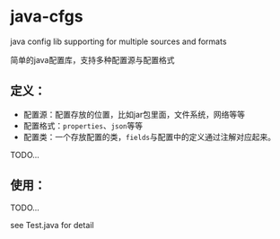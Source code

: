 # java-cfgs
java config lib supporting for multiple sources and formats

简单的java配置库，支持多种配置源与配置格式

## 定义：
- 配置源：配置存放的位置，比如jar包里面，文件系统，网络等等
- 配置格式：`properties`、`json`等等
- 配置类：一个存放配置的类，`fields`与配置中的定义通过注解对应起来。

TODO...

## 使用：
TODO...

see Test.java for detail
